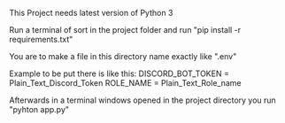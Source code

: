 This Project needs latest version of Python 3

Run a terminal of sort in the project folder and run "pip install -r requirements.txt"

You are to make a file in this directory name exactly like ".env"

Example to be put there is like this:
DISCORD_BOT_TOKEN = Plain_Text_Discord_Token
ROLE_NAME = Plain_Text_Role_name

Afterwards in a terminal windows opened in the project directory you run "pyhton app.py"